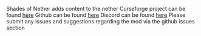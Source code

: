Shades of Nether adds content to the nether
Curseforge project can be found [here](https://www.curseforge.com/minecraft/mc-mods/shades-of-nether)
Github can be found [here](https://github.com/pyrosshade/ShadesOfNether)
Discord can be found [here](https://discord.gg/jY6jzSv)
Please submit any issues and suggestions regarding the mod via the github issues section

<!--stackedit_data:
eyJoaXN0b3J5IjpbMTkxMjgzNTE3LDIwNzg3MjMwMTUsNjgxND
M5MjQ1LDE5MDYyMjMxOF19
-->